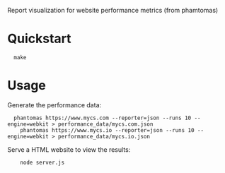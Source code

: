 

Report visualization for website performance metrics (from phamtomas)

# Quickstart

```
  make
```

# Usage

Generate the performance data:

```
  phantomas https://www.mycs.com --reporter=json --runs 10 --engine=webkit > performance_data/mycs.com.json
	phantomas https://www.mycs.io --reporter=json --runs 10 --engine=webkit > performance_data/mycs.io.json
```

Serve a HTML website to view the results:

```
	node server.js
```